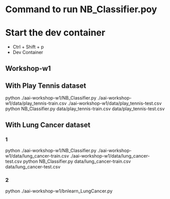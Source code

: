 # Command to run NB_Classifier.poy

# Start the dev container

- Ctrl + Shift + p
- Dev Container

## Workshop-w1

## With Play Tennis dataset
python ./aai-workshop-w1/NB_Classifier.py ./aai-workshop-w1/data/play_tennis-train.csv ./aai-workshop-w1/data/play_tennis-test.csv
python NB_Classifier.py data/play_tennis-train.csv data/play_tennis-test.csv


## With Lung Cancer dataset
### 1
python ./aai-workshop-w1/NB_Classifier.py ./aai-workshop-w1/data/lung_cancer-train.csv ./aai-workshop-w1/data/lung_cancer-test.csv
python NB_Classifier.py data/lung_cancer-train.csv data/lung_cancer-test.csv

### 2
python ./aai-workshop-w1/bnlearn_LungCancer.py